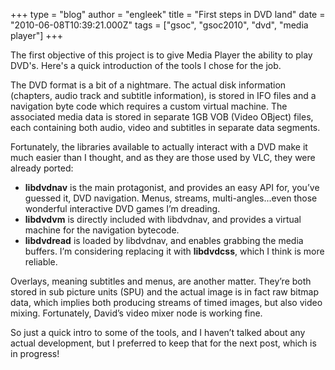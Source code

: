 +++
type = "blog"
author = "engleek"
title = "First steps in DVD land"
date = "2010-06-08T10:39:21.000Z"
tags = ["gsoc", "gsoc2010", "dvd", "media player"]
+++

The first objective of this project is to give Media Player the ability to play DVD's. Here's a quick introduction of the tools I chose for the job.
<!--more-->
The DVD format is a bit of a nightmare. The actual disk information (chapters, audio track and subtitle information), is stored in IFO files and a navigation byte code which requires a custom virtual machine. The associated media data is stored in separate 1GB VOB (Video OBject) files, each containing both audio, video and subtitles in separate data segments.

Fortunately, the libraries available to actually interact with a DVD make it much easier than I thought, and as they are those used by VLC, they were already ported:
<ul>
 <li><strong>libdvdnav</strong> is the main protagonist, and provides an easy API for, you’ve guessed it, DVD navigation. Menus, streams, multi-angles...even those wonderful  interactive DVD games I’m dreading.</li>
 <li><strong>libdvdvm</strong> is directly included with libdvdnav, and provides a virtual machine for the navigation bytecode.</li>
 <li><strong>libdvdread</strong> is loaded by libdvdnav, and enables grabbing the media buffers. I’m considering replacing it with <strong>libdvdcss</strong>, which I think is more reliable.</li>
</ul>


Overlays, meaning subtitles and menus, are another matter. They’re both stored in sub picture units (SPU) and the actual image is in fact raw bitmap data, which implies both producing streams of timed images, but also video mixing. Fortunately, David’s video mixer node is working fine.

So just a quick intro to some of the tools, and I haven’t talked about any actual development, but I preferred to keep that for the next post, which is in progress!